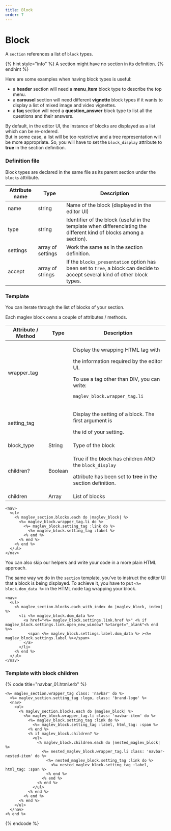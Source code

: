 ```yaml
---
title: Block
order: 7
---
```


# Block

A `section` references a list of `block` types.

{% hint style="info" %}
A section might have no section in its definition.
{% endhint %}

Here are some examples when having block types is useful: 

* a **header** section will need a **menu\_item** block type to describe the top menu. 
* a **carousel** section will need different **vignette** block types if it wants to display a list of mixed image and video vignettes.
* a **faq** section will need a **question\_answer** block type to list all the questions and their answers.

By default, in the editor UI, the instance of blocks are displayed as a list which can be re-ordered.\
But in some case, a list will be too restrictive and a tree representation will be more appropriate. So, you will have to set the `block_display`  attribute to **true** in the section definition.

### Definition file

Block types are declared in the same file as its parent section under the `blocks` attribute.

| Attribute name | Type              | Description                                                                                                                 |
| -------------- | ----------------- | --------------------------------------------------------------------------------------------------------------------------- |
| name           | string            | Name of the block (displayed in the editor UI)                                                                              |
| type           | string            | Identifier of the block (useful in the template when differenciating the different kind of blocks among a section).         |
| settings       | array of settings | Work the same as in the section definition.                                                                                 |
| accept         | array of strings  | If the `blocks_presentation` option has been set to `tree`, a block can decide to accept several kind of other block types. |

### Template

You can iterate through the list of blocks of your section. 

Each maglev block owns a couple of attributes / methods. 

| Attribute / Method | Type    | Description                                                                                                                                                                                   |
| ------------------ | ------- | --------------------------------------------------------------------------------------------------------------------------------------------------------------------------------------------- |
| wrapper\_tag       |         | <p>Display the wrapping HTML tag with </p><p>the information required by the editor UI.</p><p>To use a tag other than DIV, you can write:</p><p><code>maglev_block.wrapper_tag.li</code> </p> |
| setting\_tag       |         | <p>Display the setting of a block. The first argument is</p><p>the id of your setting.</p>                                                                                                    |
| block\_type        | String  | Type of the block                                                                                                                                                                             |
| children?          | Boolean | <p>True if the block has children AND the <code>block_display</code></p><p>attribute has been set to <strong>tree</strong> in the section definition.</p>                                     |
| children           | Array   | List of blocks                                                                                                                                                                                |

```markup
<nav>
  <ul>
    <% maglev_section.blocks.each do |maglev_block| %>
      <%= maglev_block.wrapper_tag.li do %>
        <%= maglev_block.setting_tag :link do %>         
          <%= maglev_block.setting_tag :label %>
        <% end %>
      <% end %>
    <% end %>
  </ul>
</nav>
```

You can also skip our helpers and write your code in a more plain HTML approach.

The same way we do in the `section` template,  you've to instruct the editor UI that a block is being displayed. To achieve it, you have to put `<%= block.dom_data %>` in the HTML node tag wrapping your block.

```markup
<nav>
  <ul>
    <% maglev_section.blocks.each_with_index do |maglev_block, index| %>
      <li <%= maglev_block.dom_data %>>
        <a href="<%= maglev_block.settings.link.href %>" <% if maglev_block.settings.link.open_new_window? %>target="_blank"<% end %>>
          <span <%= maglev_block.settings.label.dom_data %> ><%= maglev_block.settings.label %></span>
        </a>    
      </li>
    <% end %>
  </ul>
</nav>
```

### Template with block children

{% code title="navbar_01.html.erb" %}
```markup
<%= maglev_section.wrapper_tag class: 'navbar' do %>
  <%= maglev_section.setting_tag :logo, class: 'brand-logo' %>
  <nav>
    <ul>
      <% maglev_section.blocks.each do |maglev_block| %>
        <%= maglev_block.wrapper_tag.li class: 'navbar-item' do %>
          <%= maglev_block.setting_tag :link do %>
            <%= maglev_block.setting_tag :label, html_tag: :span %>
          <% end %>
          <% if maglev_block.children? %>
            <ul>
              <% maglev_block.children.each do |nested_maglev_block| %>
                <%= nested_maglev_block.wrapper_tag.li class: 'navbar-nested-item' do %>
                  <%= nested_maglev_block.setting_tag :link do %>
                    <%= nested_maglev_block.setting_tag :label, html_tag: :span %>
                  <% end %>
                <% end %>
              <% end %>
            </ul>
          <% end %>
        <% end %>
      <% end %>
    </ul>
  </nav>
<% end %>
```
{% endcode %}
